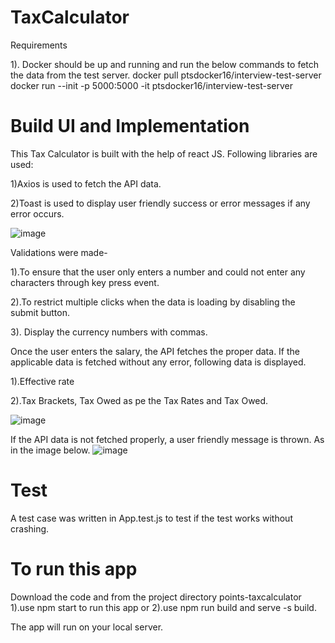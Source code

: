 # TaxCalculator

Requirements

  1). Docker should be up and running and run the below commands to fetch the data from the test server.
    docker pull ptsdocker16/interview-test-server
    docker run --init -p 5000:5000 -it ptsdocker16/interview-test-server
     


# Build UI and Implementation
This Tax Calculator is built with the help of react JS. Following libraries are used:
  
  1)Axios is used to fetch the API data.
  
  2)Toast is used to display user friendly success or error messages if any error occurs.
  
  ![image](https://user-images.githubusercontent.com/56839995/150907192-e6e77beb-fe14-4486-b979-17e89e5cdb19.png)
  
  Validations were made-
  
  1).To ensure that the user only enters a number and could not enter any characters through key press event.
  
  2).To restrict multiple clicks when the data is loading by disabling the submit button.
  
  3). Display the currency numbers with commas.
  
  Once the user enters the salary, the API fetches the proper data. If the applicable data is fetched without any error, following data is displayed.
   
   1).Effective rate
   
   2).Tax Brackets, Tax Owed as pe the Tax Rates and Tax Owed.
   
  ![image](https://user-images.githubusercontent.com/56839995/150908211-27cad426-85d2-4682-846b-0711615a09fe.png)

If the API data is not fetched properly, a user friendly message is thrown. As in the image below.
![image](https://user-images.githubusercontent.com/56839995/150908344-99282e12-975c-42c4-aa8a-c9e50a3d46df.png)

# Test

A test case was written in App.test.js to test if the test works without crashing. 

# To run this app

Download the code and from the project directory points-taxcalculator 
    1).use npm start to run this app or
    2).use npm run build and serve -s build.

The app will run on your local server.
